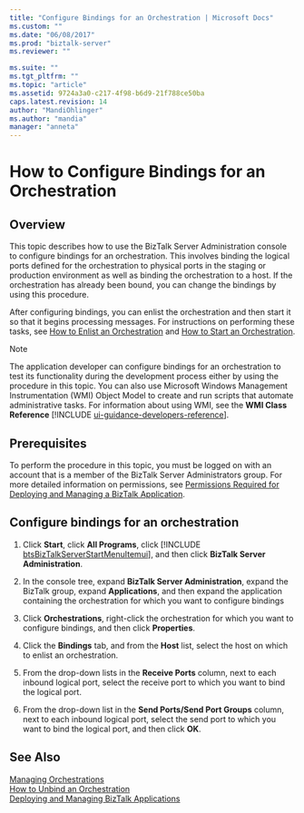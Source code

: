 ```yaml
---
title: "Configure Bindings for an Orchestration | Microsoft Docs"
ms.custom: ""
ms.date: "06/08/2017"
ms.prod: "biztalk-server"
ms.reviewer: ""

ms.suite: ""
ms.tgt_pltfrm: ""
ms.topic: "article"
ms.assetid: 9724a3a0-c217-4f98-b6d9-21f788ce50ba
caps.latest.revision: 14
author: "MandiOhlinger"
ms.author: "mandia"
manager: "anneta"
---
```

# How to Configure Bindings for an Orchestration

## Overview
This topic describes how to use the BizTalk Server Administration console to configure bindings for an orchestration. This involves binding the logical ports defined for the orchestration to physical ports in the staging or production environment as well as binding the orchestration to a host. If the orchestration has already been bound, you can change the bindings by using this procedure.  
  
 After configuring bindings, you can enlist the orchestration and then start it so that it begins processing messages. For instructions on performing these tasks, see [How to Enlist an Orchestration](../core/how-to-enlist-an-orchestration.md) and [How to Start an Orchestration](../core/how-to-start-an-orchestration.md).  
  
> [!NOTE]
>  The application developer can configure bindings for an orchestration to test its functionality during the development process either by using the procedure in this topic. You can also use Microsoft Windows Management Instrumentation (WMI) Object Model to create and run scripts that automate administrative tasks. For information about using WMI, see the <strong>WMI Class Reference</strong> [!INCLUDE [ui-guidance-developers-reference](../includes/ui-guidance-developers-reference.md)].
  
## Prerequisites  
 To perform the procedure in this topic, you must be logged on with an account that is a member of the BizTalk Server Administrators group. For more detailed information on permissions, see [Permissions Required for Deploying and Managing a BizTalk Application](../core/permissions-required-for-deploying-and-managing-a-biztalk-application.md).  
  
## Configure bindings for an orchestration  
  
1. Click <strong>Start</strong>, click <strong>All Programs</strong>, click [!INCLUDE [btsBizTalkServerStartMenuItemui](../includes/btsbiztalkserverstartmenuitemui-md.md)], and then click <strong>BizTalk Server Administration</strong>.  
  
2. In the console tree, expand **BizTalk Server Administration**, expand the BizTalk group, expand **Applications**, and then expand the application containing the orchestration for which you want to configure bindings  
  
3. Click **Orchestrations**, right-click the orchestration for which you want to configure bindings, and then click **Properties**.  
  
4. Click the **Bindings** tab, and from the **Host** list, select the host on which to enlist an orchestration.  
  
5. From the drop-down lists in the **Receive Ports** column, next to each inbound logical port, select the receive port to which you want to bind the logical port.  
  
6. From the drop-down list in the **Send Ports/Send Port Groups** column, next to each inbound logical port, select the send port to which you want to bind the logical port, and then click **OK**.  
  
## See Also  
 [Managing Orchestrations](../core/managing-orchestrations.md)   
 [How to Unbind an Orchestration](../core/how-to-unbind-an-orchestration.md)   
 [Deploying and Managing BizTalk Applications](../core/deploying-and-managing-biztalk-applications.md)